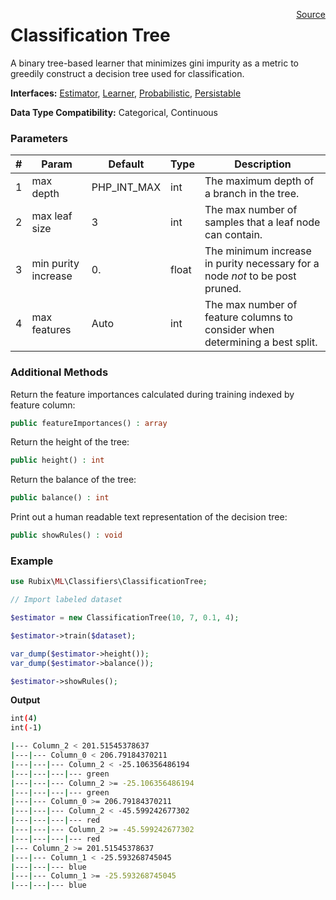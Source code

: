 <span style="float:right;"><a href="https://github.com/RubixML/RubixML/blob/master/src/Classifiers/ClassificationTree.php">Source</a></span>

# Classification Tree
A binary tree-based learner that minimizes gini impurity as a metric to greedily construct a decision tree used for classification.

**Interfaces:** [Estimator](../estimator.md), [Learner](../learner.md), [Probabilistic](../probabilistic.md), [Persistable](../persistable.md)

**Data Type Compatibility:** Categorical, Continuous

### Parameters
| # | Param | Default | Type | Description |
|---|---|---|---|---|
| 1 | max depth | PHP_INT_MAX | int | The maximum depth of a branch in the tree. |
| 2 | max leaf size | 3 | int | The max number of samples that a leaf node can contain. |
| 3 | min purity increase | 0. | float | The minimum increase in purity necessary for a node *not* to be post pruned. |
| 4 | max features | Auto | int | The max number of feature columns to consider when determining a best split. |

### Additional Methods
Return the feature importances calculated during training indexed by feature column:
```php
public featureImportances() : array
```

Return the height of the tree:
```php
public height() : int
```

Return the balance of the tree:
```php
public balance() : int
```

Print out a human readable text representation of the decision tree:
```php
public showRules() : void
```

### Example
```php
use Rubix\ML\Classifiers\ClassificationTree;

// Import labeled dataset

$estimator = new ClassificationTree(10, 7, 0.1, 4);

$estimator->train($dataset);

var_dump($estimator->height());
var_dump($estimator->balance());

$estimator->showRules();
```

**Output**

```sh
int(4)
int(-1)

|--- Column_2 < 201.51545378637
|---|--- Column_0 < 206.79184370211
|---|---|--- Column_2 < -25.106356486194
|---|---|---|--- green
|---|---|--- Column_2 >= -25.106356486194
|---|---|---|--- green
|---|--- Column_0 >= 206.79184370211
|---|---|--- Column_2 < -45.599242677302
|---|---|---|--- red
|---|---|--- Column_2 >= -45.599242677302
|---|---|---|--- red
|--- Column_2 >= 201.51545378637
|---|--- Column_1 < -25.593268745045
|---|---|--- blue
|---|--- Column_1 >= -25.593268745045
|---|---|--- blue
```